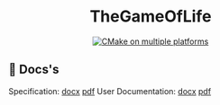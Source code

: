 <h1 align="center">
  <a heref="https://github.com/garobcsi/TheGameOfLife">TheGameOfLife</a>
</h1>
<p align="center">
  <a href="https://github.com/garobcsi/TheGameOfLife/actions/workflows/cmake-multi-platform.yml">
    <img alt="CMake on multiple platforms" src="https://github.com/garobcsi/TheGameOfLife/actions/workflows/cmake-multi-platform.yml/badge.svg" />
  </a>
</p>

## :book: Docs's

Specification: [docx](./documentation/specification.docx) [pdf](./documentation/out-pdf/specification.pdf)
User Documentation: [docx](./documentation/user_documentation.docx) [pdf](./documentation/out-pdf/user_documentation.pdf)
